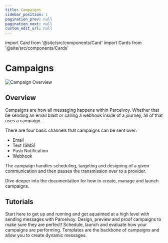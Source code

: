 ```yaml
---
title: Campaigns
sidebar_position: 1
pagination_prev: null
pagination_next: null
custom_edit_url: null
---
```


import Card from '@site/src/components/Card'
import Cards from '@site/src/components/Cards'

# Campaigns

![Campaign Overview](/img/campaigns_overview.png)

## Overview
Campaigns are how all messaging happens within Parcelvoy. Whether that be sending an email blast or calling a webhook inside of a journey, all of that uses a campaign.

There are four basic channels that campaigns can be sent over:
- Email
- Text (SMS)
- Push Notification
- Webhook

The campaign handles scheduling, targeting and designing of a given communication and then passes the transmission over to a provider.

Dive deeper into the documentation for how to create, manage and launch campaigns.

## Tutorials

<Cards>
    <Card title="Create" href="/docs/how-to/campaigns/create">Start here to get up and running and get aquainted at a high level with sending messages with Parcelvoy.</Card>
    <Card title="Design" href="/docs/how-to/campaigns/design">Design, preview and proof campaigns to make sure they are perfect!</Card>
    <Card title="Launch" href="/docs/how-to/campaigns/launch">Schedule, launch and evaluate how your campaigns are performing.</Card>
    <Card title="Customize" href="/docs/how-to/campaigns/templates">Templates are the backbone of campaigns and allow you to create dynamic messages.</Card>
</Cards>